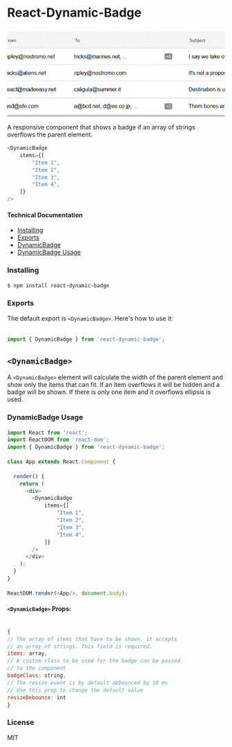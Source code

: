 # React-Dynamic-Badge

![Alt text](/shot.gif?raw=true "Screenshot")

A responsive component that shows a badge if an array of strings overflows the parent element.

```js
<DynamicBadge
    items={[
        "Item 1",
        "Item 2",
        "Item 3",
        "Item 4",
    ]}
/>
```

#### Technical Documentation

- [Installing](#installing)
- [Exports](#exports)
- [DynamicBadge](#dynamic-badge)
- [DynamicBadge Usage](#dynamic-badge-usage)

### Installing

```bash
$ npm install react-dynamic-badge
```

### Exports

The default export is `<DynamicBadge>`.
Here's how to use it:

```js

import { DynamicBadge } from 'react-dynamic-badge';

```

## `<DynamicBadge>`

A `<DynamicBadge>` element will calculate the width of the parent element and show only the items that can fit. If an item overflows it will be hidden and a badge will be shown. If there is only one item and it overflows ellipsis is used.

### DynamicBadge Usage

```js
import React from 'react';
import ReactDOM from 'react-dom';
import { DynamicBadge } from 'react-dynamic-badge';

class App extends React.Component {

  render() {
    return (
      <div>
        <DynamicBadge
            items={[
                "Item 1",
                "Item 2",
                "Item 3",
                "Item 4",
            ]}
        />
      </div>
    );
  }
}

ReactDOM.render(<App/>, document.body);
```

#### `<DynamicBadge>` Props:

```js

{
// The array of items that have to be shown, it accepts
// an array of strings. This field is required.
items: array,
// A custom class to be used for the badge can be passed
// to the component
badgeClass: string,
// The resize event is by default debounced by 10 ms
// Use this prop to change the default value
resizeDebounce: int
}

```

### License

MIT